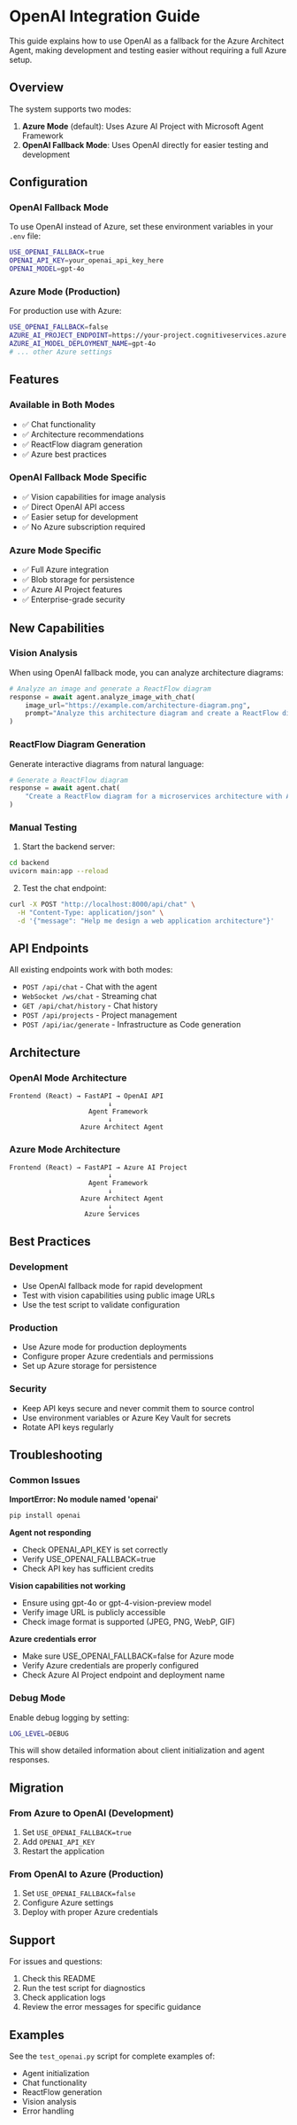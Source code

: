 # OpenAI Integration Guide

This guide explains how to use OpenAI as a fallback for the Azure Architect Agent, making development and testing easier without requiring a full Azure setup.

## Overview

The system supports two modes:
1. **Azure Mode** (default): Uses Azure AI Project with Microsoft Agent Framework
2. **OpenAI Fallback Mode**: Uses OpenAI directly for easier testing and development

## Configuration

### OpenAI Fallback Mode

To use OpenAI instead of Azure, set these environment variables in your `.env` file:

```bash
USE_OPENAI_FALLBACK=true
OPENAI_API_KEY=your_openai_api_key_here
OPENAI_MODEL=gpt-4o
```

### Azure Mode (Production)

For production use with Azure:

```bash
USE_OPENAI_FALLBACK=false
AZURE_AI_PROJECT_ENDPOINT=https://your-project.cognitiveservices.azure.com/
AZURE_AI_MODEL_DEPLOYMENT_NAME=gpt-4o
# ... other Azure settings
```

## Features

### Available in Both Modes
- ✅ Chat functionality
- ✅ Architecture recommendations
- ✅ ReactFlow diagram generation
- ✅ Azure best practices

### OpenAI Fallback Mode Specific
- ✅ Vision capabilities for image analysis
- ✅ Direct OpenAI API access
- ✅ Easier setup for development
- ✅ No Azure subscription required

### Azure Mode Specific
- ✅ Full Azure integration
- ✅ Blob storage for persistence
- ✅ Azure AI Project features
- ✅ Enterprise-grade security

## New Capabilities

### Vision Analysis

When using OpenAI fallback mode, you can analyze architecture diagrams:

```python
# Analyze an image and generate a ReactFlow diagram
response = await agent.analyze_image_with_chat(
    image_url="https://example.com/architecture-diagram.png",
    prompt="Analyze this architecture diagram and create a ReactFlow diagram"
)
```

### ReactFlow Diagram Generation

Generate interactive diagrams from natural language:

```python
# Generate a ReactFlow diagram
response = await agent.chat(
    "Create a ReactFlow diagram for a microservices architecture with API Gateway, 3 services, and a database"
)
```

### Manual Testing

1. Start the backend server:
```bash
cd backend
uvicorn main:app --reload
```

2. Test the chat endpoint:
```bash
curl -X POST "http://localhost:8000/api/chat" \
  -H "Content-Type: application/json" \
  -d '{"message": "Help me design a web application architecture"}'
```

## API Endpoints

All existing endpoints work with both modes:

- `POST /api/chat` - Chat with the agent
- `WebSocket /ws/chat` - Streaming chat
- `GET /api/chat/history` - Chat history
- `POST /api/projects` - Project management
- `POST /api/iac/generate` - Infrastructure as Code generation

## Architecture

### OpenAI Mode Architecture

```
Frontend (React) → FastAPI → OpenAI API
                         ↓
                    Agent Framework
                         ↓
                  Azure Architect Agent
```

### Azure Mode Architecture

```
Frontend (React) → FastAPI → Azure AI Project
                         ↓
                    Agent Framework
                         ↓
                  Azure Architect Agent
                         ↓
                   Azure Services
```

## Best Practices

### Development
- Use OpenAI fallback mode for rapid development
- Test with vision capabilities using public image URLs
- Use the test script to validate configuration

### Production
- Use Azure mode for production deployments
- Configure proper Azure credentials and permissions
- Set up Azure storage for persistence

### Security
- Keep API keys secure and never commit them to source control
- Use environment variables or Azure Key Vault for secrets
- Rotate API keys regularly

## Troubleshooting

### Common Issues

**ImportError: No module named 'openai'**
```bash
pip install openai
```

**Agent not responding**
- Check OPENAI_API_KEY is set correctly
- Verify USE_OPENAI_FALLBACK=true
- Check API key has sufficient credits

**Vision capabilities not working**
- Ensure using gpt-4o or gpt-4-vision-preview model
- Verify image URL is publicly accessible
- Check image format is supported (JPEG, PNG, WebP, GIF)

**Azure credentials error**
- Make sure USE_OPENAI_FALLBACK=false for Azure mode
- Verify Azure credentials are properly configured
- Check Azure AI Project endpoint and deployment name

### Debug Mode

Enable debug logging by setting:
```bash
LOG_LEVEL=DEBUG
```

This will show detailed information about client initialization and agent responses.

## Migration

### From Azure to OpenAI (Development)
1. Set `USE_OPENAI_FALLBACK=true`
2. Add `OPENAI_API_KEY`
3. Restart the application

### From OpenAI to Azure (Production)
1. Set `USE_OPENAI_FALLBACK=false`
2. Configure Azure settings
3. Deploy with proper Azure credentials

## Support

For issues and questions:
1. Check this README
2. Run the test script for diagnostics
3. Check application logs
4. Review the error messages for specific guidance

## Examples

See the `test_openai.py` script for complete examples of:
- Agent initialization
- Chat functionality
- ReactFlow generation
- Vision analysis
- Error handling